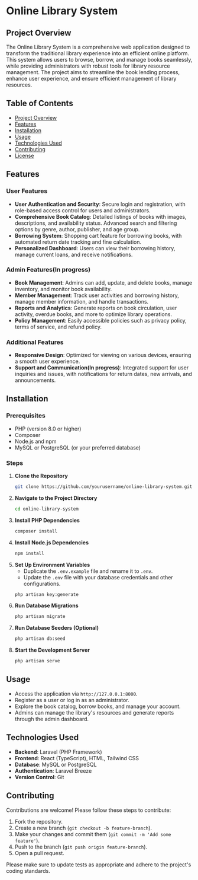 # Online Library System

## Project Overview

The Online Library System is a comprehensive web application designed to transform the traditional library experience into an efficient online platform. This system allows users to browse, borrow, and manage books seamlessly, while providing administrators with robust tools for library resource management. The project aims to streamline the book lending process, enhance user experience, and ensure efficient management of library resources.

## Table of Contents

- [Project Overview](#project-overview)
- [Features](#features)
- [Installation](#installation)
- [Usage](#usage)
- [Technologies Used](#technologies-used)
- [Contributing](#contributing)
- [License](#license)

## Features

### User Features
- **User Authentication and Security**: Secure login and registration, with role-based access control for users and administrators.
- **Comprehensive Book Catalog**: Detailed listings of books with images, descriptions, and availability status. Advanced search and filtering options by genre, author, publisher, and age group.
- **Borrowing System**: Shopping cart feature for borrowing books, with automated return date tracking and fine calculation.
- **Personalized Dashboard**: Users can view their borrowing history, manage current loans, and receive notifications.

### Admin Features(In progress)
- **Book Management**: Admins can add, update, and delete books, manage inventory, and monitor book availability.
- **Member Management**: Track user activities and borrowing history, manage member information, and handle transactions.
- **Reports and Analytics**: Generate reports on book circulation, user activity, overdue books, and more to optimize library operations.
- **Policy Management**: Easily accessible policies such as privacy policy, terms of service, and refund policy.

### Additional Features
- **Responsive Design**: Optimized for viewing on various devices, ensuring a smooth user experience.
- **Support and Communication(In progress)**: Integrated support for user inquiries and issues, with notifications for return dates, new arrivals, and announcements.

## Installation

### Prerequisites
- PHP (version 8.0 or higher)
- Composer
- Node.js and npm
- MySQL or PostgreSQL (or your preferred database)

### Steps
1. **Clone the Repository**
   ```bash
   git clone https://github.com/yourusername/online-library-system.git
   ```
2. **Navigate to the Project Directory**
   ```bash
   cd online-library-system
   ```
3. **Install PHP Dependencies**
   ```bash
   composer install
   ```
4. **Install Node.js Dependencies**
   ```bash
   npm install
   ```
5. **Set Up Environment Variables**
   - Duplicate the `.env.example` file and rename it to `.env`.
   - Update the `.env` file with your database credentials and other configurations.
   ```bash
   php artisan key:generate
   ```
6. **Run Database Migrations**
   ```bash
   php artisan migrate
   ```
7. **Run Database Seeders (Optional)**
   ```bash
   php artisan db:seed
   ```
8. **Start the Development Server**
   ```bash
   php artisan serve
   ```

## Usage

- Access the application via `http://127.0.0.1:8000`.
- Register as a user or log in as an administrator.
- Explore the book catalog, borrow books, and manage your account.
- Admins can manage the library's resources and generate reports through the admin dashboard.

## Technologies Used

- **Backend**: Laravel (PHP Framework)
- **Frontend**: React (TypeScript), HTML, Tailwind CSS
- **Database**: MySQL or PostgreSQL
- **Authentication**: Laravel Breeze
- **Version Control**: Git

## Contributing

Contributions are welcome! Please follow these steps to contribute:

1. Fork the repository.
2. Create a new branch (`git checkout -b feature-branch`).
3. Make your changes and commit them (`git commit -m 'Add some feature'`).
4. Push to the branch (`git push origin feature-branch`).
5. Open a pull request.

Please make sure to update tests as appropriate and adhere to the project's coding standards.

